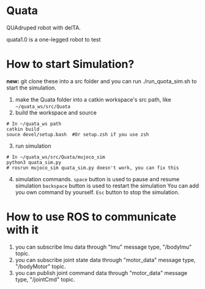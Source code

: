 # Quata
QUAdruped robot with delTA.

quata1.0 is a one-legged robot to test

# How to start Simulation?
**new:** git clone these into a src folder and you can run ./run_quota_sim.sh to start the simulation. 

 1. make the Quata folder into a catkin workspace's src path, like `~/quata_ws/src/Quata`
 2. build the workspace and source
 ```
 # In ~/quata_ws path
 catkin build
 souce devel/setup.bash  #Or setup.zsh if you use zsh
 ```
 3. run simulation
 ```
 # In ~/quata_ws/src/Quata/mujoco_sim
 python3 quata_sim.py
 # rosrun mujoco_sim quata_sim.py doesn't work, you can fix this
 ```
 4. simulation commands.
  `space` button is used to pause and resume simulation
  `backspace` button is used to restart the simulation
  You can add you own command by yourself.
  `Esc` button to stop the simulation.
# How to use ROS to communicate with it
1. you can subscribe Imu data through "Imu" message type, "/bodyImu" topic.
2. you can subscribe joint state data through "motor_data" message type, "/bodyMotor" topic.
3. you can publish joint command data through "motor_data" message type, "/jointCmd" topic.
